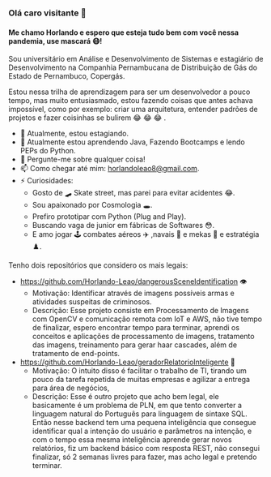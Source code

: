 ### Olá caro visitante 👋

#### Me chamo Horlando e espero que esteja tudo bem com você nessa pandemia, use mascará 😷!

Sou universitário em Análise e Desenvolvimento de Sistemas e estagiário de Desenvolvimento na Companhia Pernambucana de Distribuição de Gás do Estado de Pernambuco, Copergás.

Estou nessa trilha de aprendizagem para ser um desenvolvedor a pouco tempo, mas muito entusiasmado, estou fazendo coisas que antes achava impossível, como por exemplo: criar uma arquitetura, entender padrões de projetos e fazer coisinhas se bulirem 😂 😂 😂 .

- 🔭 Atualmente, estou estagiando.
- 🌱 Atualmente estou aprendendo Java, Fazendo Bootcamps e lendo PEPs do Python.
- 💬 Pergunte-me sobre qualquer coisa!
- 📫 Como chegar até mim: horlandoleao8@gmail.com.
- ⚡ Curiosidades:
  - Gosto de 🛹 Skate street, mas parei para evitar acidentes 😂.
  - Sou apaixonado por Cosmologia 🕳️.
  - Prefiro prototipar com Python (Plug and Play).
  - Buscando vaga de junior em fábricas de Softwares :flushed:.
  - E amo jogar 🕹️ combates aéreos ✈️ ,navais 🚢 e mekas 🤖 e estratégia ♟️.

Tenho dois repositórios que considero os mais legais:

 * https://github.com/Horlando-Leao/dangerousSceneIdentification 👁️
    * Motivação: Identificar através de imagens possíveis armas e atividades suspeitas de criminosos.
    * Descrição: Esse projeto consiste em Processamento de Imagens com OpenCV e comunicação remota com IoT e AWS, não tive tempo de finalizar, espero encontrar tempo para terminar, aprendi os conceitos e aplicações de processamento de imagens, tratamento das imagens, treinamento para gerar haar cascades, além de tratamento de end-points.
 * https://github.com/Horlando-Leao/geradorRelatorioInteligente 🧠
    * Motivação: O intuito disso é facilitar o trabalho de TI, tirando um pouco da tarefa repetida de muitas empresas e agilizar a entrega para área de negócios,
    * Descrição: Esse é outro projeto que acho bem legal, ele basicamente é um problema de PLN, em que tento converter a linguagem natural do Português para linguagem de sintaxe SQL. Então nesse backend tem uma pequena inteligência que consegue identificar qual a intenção do usuário e parâmetros na intenção, e com o tempo essa mesma inteligência aprende gerar novos relatórios, fiz um backend básico com resposta REST, não consegui finalizar, só 2 semanas livres para fazer, mas acho legal e pretendo terminar.

